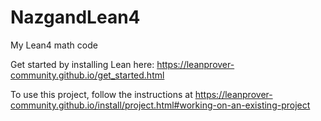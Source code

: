 # NazgandLean4
My Lean4 math code

Get started by installing Lean here: https://leanprover-community.github.io/get_started.html

To use this project, follow the instructions at https://leanprover-community.github.io/install/project.html#working-on-an-existing-project
